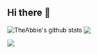 ## Hi there 👋
    
<img align="center" src="https://github-readme-stats.vercel.app/api?username=AbuuYaziyd&show_icons=true&include_all_commits=true&theme=radical" alt="TheAbbie's github stats" />
<img align="center" src="https://github-readme-stats.vercel.app/api/top-langs/?username=AbuuYaziyd&layout=compact&theme=radical" />

![](https://github-profile-summary-cards.vercel.app/api/cards/profile-details?username=AbuuYaziyd&theme=github_dark)

